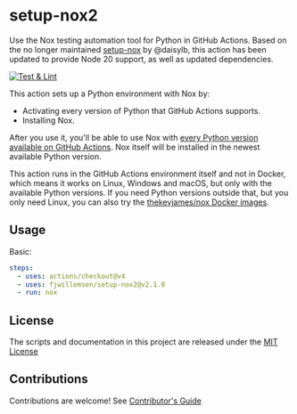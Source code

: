 # setup-nox2

Use the Nox testing automation tool for Python in GitHub Actions.
Based on the no longer maintained [setup-nox](https://github.com/daisylb/setup-nox) by @daisylb, this action has been updated to provide Node 20 support, as well as updated dependencies. 

[![Test & Lint](https://github.com/fjwillemsen/setup-nox2/actions/workflows/test.yml/badge.svg?branch=main)](https://github.com/fjwillemsen/setup-nox2/actions/workflows/test.yml)

This action sets up a Python environment with Nox by:

- Activating every version of Python that GitHub Actions supports.
- Installing Nox.

After you use it, you'll be able to use Nox with [every Python version available on GitHub Actions][actions-installed]. Nox itself will be installed in the newest available Python version.

This action runs in the GitHub Actions environment itself and not in Docker, which means it works on Linux, Windows and macOS, but only with the available Python versions. If you need Python versions outside that, but you only need Linux, you can also try the [thekevjames/nox Docker images][nox-docker].

[actions-installed]: https://github.com/actions/virtual-environments#available-environments
[nox-docker]: https://hub.docker.com/r/thekevjames/nox

## Usage

Basic:

```yaml
steps:
  - uses: actions/checkout@v4
  - uses: fjwillemsen/setup-nox2@v2.1.0
  - run: nox
```

## License

The scripts and documentation in this project are released under the [MIT License](LICENSE)

## Contributions

Contributions are welcome! See [Contributor's Guide](CONTRIBUTING.md)
